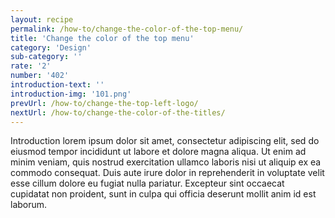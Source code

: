 ```yaml
---
layout: recipe
permalink: /how-to/change-the-color-of-the-top-menu/
title: 'Change the color of the top menu'
category: 'Design'
sub-category: ''
rate: '2'
number: '402'
introduction-text: ''
introduction-img: '101.png'
prevUrl: /how-to/change-the-top-left-logo/
nextUrl: /how-to/change-the-color-of-the-titles/
---
```


Introduction lorem ipsum dolor sit amet, consectetur adipiscing elit, sed do eiusmod tempor incididunt ut labore et dolore magna aliqua. Ut enim ad minim veniam, quis nostrud exercitation ullamco laboris nisi ut aliquip ex ea commodo consequat. Duis aute irure dolor in reprehenderit in voluptate velit esse cillum dolore eu fugiat nulla pariatur. Excepteur sint occaecat cupidatat non proident, sunt in culpa qui officia deserunt mollit anim id est laborum.

